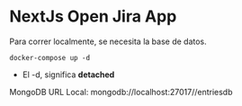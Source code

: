 # NextJs Open Jira App

Para correr localmente, se necesita la base de datos.

```
docker-compose up -d
```

- El -d, significa **detached**

MongoDB URL Local:
mongodb://localhost:27017//entriesdb
